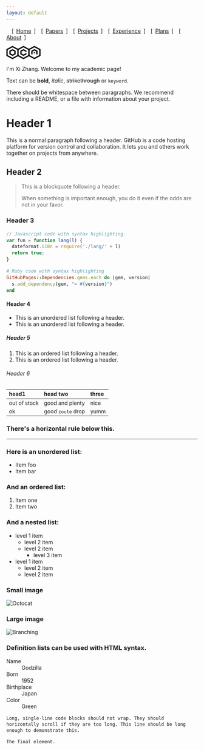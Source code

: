 ```yaml
---
layout: default
---
```


&emsp;[&ensp;[Home](./index.html)&ensp;]&emsp;[&ensp;[Papers](./papers.html)&ensp;]&emsp;[&ensp;[Projects](./projects.html)&ensp;]&emsp;[&ensp;[Experience](./experience.html)&ensp;]&emsp;[&ensp;[Plans](./plans.html)&ensp;]&emsp;[&ensp;[About](./about.html)&ensp;]&emsp;

<img src="ocas-logo.png" title="logo" height="35" width="90">

I'm Xi Zhang. Welcome to my academic page!

Text can be **bold**, _italic_, ~~strikethrough~~ or `keyword`.

There should be whitespace between paragraphs. We recommend including a README, or a file with information about your project.

# Header 1

This is a normal paragraph following a header. GitHub is a code hosting platform for version control and collaboration. It lets you and others work together on projects from anywhere.

## Header 2

> This is a blockquote following a header.
>
> When something is important enough, you do it even if the odds are not in your favor.

### Header 3

```js
// Javascript code with syntax highlighting.
var fun = function lang(l) {
  dateformat.i18n = require('./lang/' + l)
  return true;
}
```

```ruby
# Ruby code with syntax highlighting
GitHubPages::Dependencies.gems.each do |gem, version|
  s.add_dependency(gem, "= #{version}")
end
```

#### Header 4

*   This is an unordered list following a header.
*   This is an unordered list following a header.

##### Header 5

1.  This is an ordered list following a header.
2.  This is an ordered list following a header.

###### Header 6

| head1        | head two          | three |
|:-------------|:------------------|:------|
| out of stock | good and plenty   | nice  |
| ok           | good `zoute` drop | yumm  |

### There's a horizontal rule below this.

* * *

### Here is an unordered list:

*   Item foo
*   Item bar

### And an ordered list:

1.  Item one
1.  Item two

### And a nested list:

- level 1 item
  - level 2 item
  - level 2 item
    - level 3 item
- level 1 item
  - level 2 item
  - level 2 item

### Small image

![Octocat](https://github.githubassets.com/images/icons/emoji/octocat.png)

### Large image

![Branching](https://guides.github.com/activities/hello-world/branching.png)


### Definition lists can be used with HTML syntax.

<dl>
<dt>Name</dt>
<dd>Godzilla</dd>
<dt>Born</dt>
<dd>1952</dd>
<dt>Birthplace</dt>
<dd>Japan</dd>
<dt>Color</dt>
<dd>Green</dd>
</dl>

```
Long, single-line code blocks should not wrap. They should horizontally scroll if they are too long. This line should be long enough to demonstrate this.
```

```
The final element.
```
